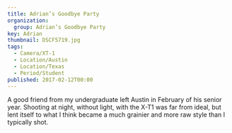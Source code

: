 ```yaml
---
title: Adrian’s Goodbye Party
organization: 
  group: Adrian’s Goodbye Party
key: Adrian
thumbnail: DSCF5719.jpg
tags:
  - Camera/XT-1
  - Location/Austin
  - Location/Texas
  - Period/Student
published: 2017-02-12T00:00
---
```

A good friend from my undergraduate left Austin in February of his senior year. Shooting at night, without light, with the X-T1 was far from ideal, but lent itself to what I think became a much grainier and more raw style than I typically shot.
